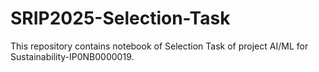 # SRIP2025-Selection-Task
This repository contains notebook of Selection Task of project AI/ML for Sustainability-IP0NB0000019.
